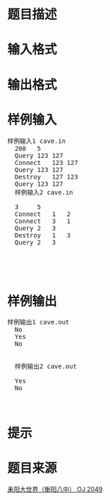 

# 题目描述


<div class="content">

# 输入格式


<div class="content">

# 输出格式


<div class="content">

# 样例输入


<pre>样例输入1 cave.in
  200	5
  Query	123	127
  Connect	123	127
  Query	123	127
  Destroy	127	123
  Query	123	127
  样例输入2 cave.in
  
  3 	5
  Connect	1	2
  Connect	3	1
  Query	2	3
  Destroy	1	3
  Query	2	3
  
  
  
  </pre>

# 样例输出


<pre>样例输出1 cave.out
  No
  Yes
  No
  
  
  样例输出2 cave.out
  
  Yes
  No
  
  </pre>

# 提示



# 题目来源


<a href="http://www.lydsy.com/JudgeOnline/problem.php?id=2049">耒阳大世界（衡阳八中） OJ 2049</a>
